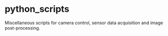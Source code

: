 # python_scripts
Miscellaneous scripts for camera control, sensor data acquisition and image post-processing.
